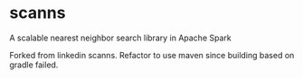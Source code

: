# scanns
A scalable nearest neighbor search library in Apache Spark 

Forked from linkedin scanns.
Refactor to use maven since building based on gradle failed.
